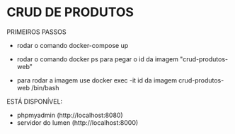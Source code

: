 # CRUD DE PRODUTOS

PRIMEIROS PASSOS

- rodar o comando docker-compose up

- rodar o comando docker ps para pegar o id da imagem "crud-produtos-web" 

- para rodar a imagem use docker exec -it id da imagem crud-produtos-web /bin/bash 

ESTÁ DISPONÍVEL:
 - phpmyadmin (http://localhost:8080)
 - servidor do lumen (http://localhost:8000)